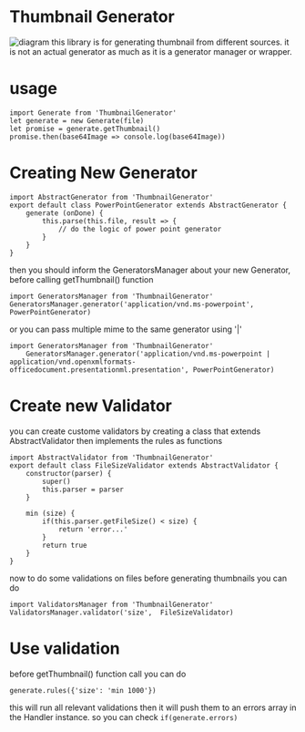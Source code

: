 

# Thumbnail Generator

![diagram](https://s3-eu-west-1.amazonaws.com/staging-wamda/diagram.png)
this library is for generating thumbnail from different sources.
it is not an actual generator as much as it is a generator manager or wrapper.


# usage

    import Generate from 'ThumbnailGenerator'
    let generate = new Generate(file)
    let promise = generate.getThumbnail()
    promise.then(base64Image => console.log(base64Image))

# Creating New Generator

    import AbstractGenerator from 'ThumbnailGenerator'
    export default class PowerPointGenerator extends AbstractGenerator {
	    generate (onDone) {
		    this.parse(this.file, result => {
				// do the logic of power point generator
			}
		}
    }

then you should inform the GeneratorsManager about your new Generator, before calling getThumbnail() function

    import GeneratorsManager from 'ThumbnailGenerator'
    GeneratorsManager.generator('application/vnd.ms-powerpoint', PowerPointGenerator)

or you can pass multiple mime to the same generator using '|'

    import GeneratorsManager from 'ThumbnailGenerator'
        GeneratorsManager.generator('application/vnd.ms-powerpoint | application/vnd.openxmlformats-officedocument.presentationml.presentation', PowerPointGenerator)


# Create new Validator
you can create custome validators by creating a class that extends AbstractValidator then implements the rules as functions

    import AbstractValidator from 'ThumbnailGenerator'
    export default class FileSizeValidator extends AbstractValidator {
	    constructor(parser) {
		    super()
		    this.parser = parser
		}
		
    	min (size) {
    		if(this.parser.getFileSize() < size) {
	    		return 'error...'
    		}
    		return true
    	}
    }

now to do some validations on files before generating thumbnails you can do

    import ValidatorsManager from 'ThumbnailGenerator'
    ValidatorsManager.validator('size',  FileSizeValidator)


# Use validation
before getThumbnail() function call you can do

    generate.rules({'size': 'min 1000'})
this will run all relevant validations then it will push them to an errors array in the Handler instance.
so you can check `if(generate.errors)` 

